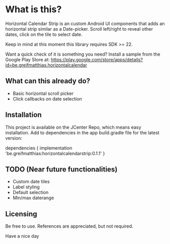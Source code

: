 # What is this?
Horizontal Calendar Strip is an custom Android UI components that adds an horizontal strip similar as a Date-picker.
Scroll left/right to reveal other dates, click on the tile to select date.

Keep in mind at this moment this library requires SDK >= 22.

Want a quick check of it is something you need? Install a sample from the Google Play Store at: https://play.google.com/store/apps/details?id=be.greifmatthias.horizontalcalendar

## What can this already do?
* Basic horizontal scroll picker
* Click callbacks on date selection

## Installation
This project is available on the JCenter Repo, which means easy installation.
Add to dependencies in the app build.gradle file for the latest version:

dependencies {
  implementation 'be.greifmatthias:horizontalcalendarstrip:0.1.1'
}

## TODO (Near future functionalities)
* Custom date tiles
* Label styling
* Default selection
* Min/max daterange 

## Licensing
Be free to use. References are appreciated, but not required.

Have a nice day
